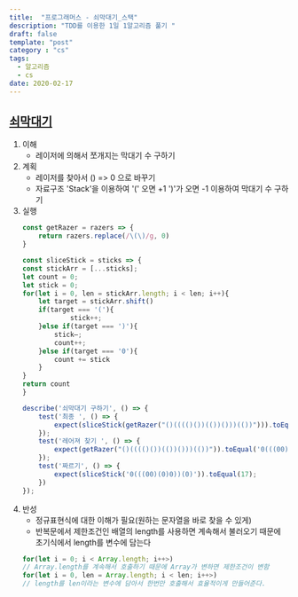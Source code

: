 ```yaml
---
title:  "프로그래머스 - 쇠막대기_스택"
description: "TDD를 이용한 1일 1알고리즘 풀기 "
draft: false
template: "post"
category : "cs" 
tags:
  - 알고리즘
  - cs
date: 2020-02-17
---
```


## [쇠막대기](https://programmers.co.kr/learn/courses/30/lessons/42585)

1. 이해
    - 레이저에 의해서 쪼개지는 막대기 수 구하기
2. 계획
    - 레이저를 찾아서 () => 0 으로 바꾸기
    - 자료구조 'Stack'을 이용하여 '(' 오면 +1 ')'가 오면  -1 이용하여 막대기 수 구하기 
3. 실행
    ```js
    const getRazer = razers => {
        return razers.replace(/\(\)/g, 0)
    }

    const sliceStick = sticks => {
    const stickArr = [...sticks];
    let count = 0;
    let stick = 0;
    for(let i = 0, len = stickArr.length; i < len; i++){
        let target = stickArr.shift()
        if(target === '('){
                stick++;
        }else if(target === ')'){
            stick—;
            count++;
        }else if(target === '0'){
            count += stick
        }
    }
    return count
    }

    describe('쇠막대기 구하기', () => {
        test('최종 ', () => {
            expect(sliceStick(getRazer("()(((()())(())()))(())"))).toEqual(17);
        });
        test('레어져 찾기 ', () => {
            expect(getRazer("()(((()())(())()))(())")).toEqual('0(((00)(0)0))(0)');
        });
        test('짜르기', () => {
            expect(sliceStick('0(((00)(0)0))(0)')).toEqual(17);
        })
    });
    ```
4. 반성
    - 정규표현식에 대한 이해가 필요(원하는 문자열을 바로 찾을 수 있게)
    - 반복문에서 제한조건인 배열의 length를 사용하면 계속해서 불러오기 때문에 초기식에서 length를 변수에 담는다
    ```js
    for(let i = 0; i < Array.length; i++>)
    // Array.length를 계속해서 호출하기 때문에 Array가 변하면 제한조건이 변함
    for(let i = 0, len = Array.length; i < len; i++>)
    // length를 len이라는 변수에 담아서 한번만 호출해서 효율적이게 만들어준다.
    ```


